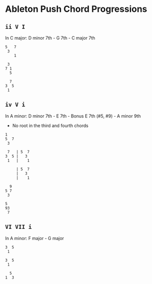 # Ableton Push Chord Progressions

## `ii V I`

In C major: D minor 7th - G 7th - C major 7th

```
5   7
 3
    1

 3
7 1
  5

  7
3  5
 1  
```

## `iv V i`

In A minor: D minor 7th - E 7th - Bonus E 7th (#5, #9) - A minor 9th

- No root in the third and fourth chords

```
1
5  7
 3

 7   | 5  7
3  5 |   3
 1   |    1

     | 5  7
     |   3
     |    1

  9
5 7
 3

5
93
 7
```

## `VI VII i`

In A minor: F major - G major

```
3  5
 1

3  5
 1

  5
1  3
```
